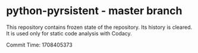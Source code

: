 # python-pyrsistent - master branch

This repository contains frozen state of the repository.
Its history is cleared. It is used only for static code
analysis with Codacy.

Commit Time: 1708405373